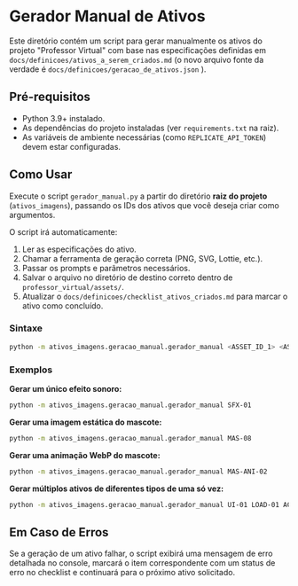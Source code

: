 
# Gerador Manual de Ativos

Este diretório contém um script para gerar manualmente os ativos do projeto "Professor Virtual" com base nas especificações definidas em `docs/definicoes/ativos_a_serem_criados.md` (o novo arquivo fonte da verdade é `docs/definicoes/geracao_de_ativos.json` ).

## Pré-requisitos

- Python 3.9+ instalado.
- As dependências do projeto instaladas (ver `requirements.txt` na raiz).
- As variáveis de ambiente necessárias (como `REPLICATE_API_TOKEN`) devem estar configuradas.

## Como Usar

Execute o script `gerador_manual.py` a partir do diretório **raiz do projeto** (`ativos_imagens`), passando os IDs dos ativos que você deseja criar como argumentos.

O script irá automaticamente:
1. Ler as especificações do ativo.
2. Chamar a ferramenta de geração correta (PNG, SVG, Lottie, etc.).
3. Passar os prompts e parâmetros necessários.
4. Salvar o arquivo no diretório de destino correto dentro de `professor_virtual/assets/`.
5. Atualizar o `docs/definicoes/checklist_ativos_criados.md` para marcar o ativo como concluído.

### Sintaxe

```bash
python -m ativos_imagens.geracao_manual.gerador_manual <ASSET_ID_1> <ASSET_ID_2> ...
```

### Exemplos

**Gerar um único efeito sonoro:**
```bash
python -m ativos_imagens.geracao_manual.gerador_manual SFX-01
```

**Gerar uma imagem estática do mascote:**
```bash
python -m ativos_imagens.geracao_manual.gerador_manual MAS-08
```

**Gerar uma animação WebP do mascote:**
```bash
python -m ativos_imagens.geracao_manual.gerador_manual MAS-ANI-02
```

**Gerar múltiplos ativos de diferentes tipos de uma só vez:**
```bash
python -m ativos_imagens.geracao_manual.gerador_manual UI-01 LOAD-01 ACH-04 FBK-02
```

## Em Caso de Erros

Se a geração de um ativo falhar, o script exibirá uma mensagem de erro detalhada no console, marcará o item correspondente com um status de erro no checklist e continuará para o próximo ativo solicitado.
